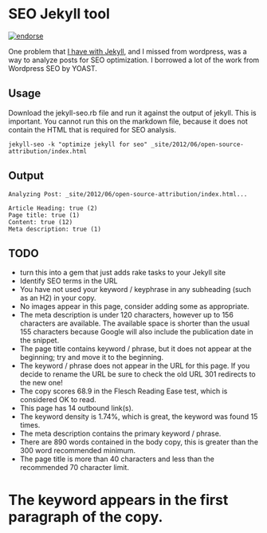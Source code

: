SEO Jekyll tool
===============

[![endorse](http://api.coderwall.com/bretthardin/endorsecount.png)](http://coderwall.com/bretthardin)

One problem that [I have with Jekyll](http://bretthard.in/2012/06/jekyll-and-seo-optimization/), and I missed from wordpress, was a way to analyze posts for SEO optimization. I borrowed a lot of the work from Wordpress SEO by YOAST.

Usage
-----
Download the jekyll-seo.rb file and run it against the output of jekyll. This is important. You cannot run this on the markdown file, because it does not contain the HTML that is required for SEO analysis.

	jekyll-seo -k "optimize jekyll for seo" _site/2012/06/open-source-attribution/index.html

Output
------

```
Analyzing Post: _site/2012/06/open-source-attribution/index.html...

Article Heading: true (2)
Page title: true (1)
Content: true (12)
Meta description: true (1)
```

TODO
----
* turn this into a gem that just adds rake tasks to your Jekyll site
* Identify SEO terms in the URL
* You have not used your keyword / keyphrase in any subheading (such as an H2) in your copy.
* No images appear in this page, consider adding some as appropriate.
* The meta description is under 120 characters, however up to 156 characters are available. The available space is shorter than the usual 155 characters because Google will also include the publication date in the snippet.
* The page title contains keyword / phrase, but it does not appear at the beginning; try and move it to the beginning.
* The keyword / phrase does not appear in the URL for this page. If you decide to rename the URL be sure to check the old URL 301 redirects to the new one!
* The copy scores 68.9 in the Flesch Reading Ease test, which is considered OK to read.
* This page has 14 outbound link(s).
* The keyword density is 1.74%, which is great, the keyword was found 15 times.
* The meta description contains the primary keyword / phrase.
* There are 890 words contained in the body copy, this is greater than the 300 word recommended minimum.
* The page title is more than 40 characters and less than the recommended 70 character limit.
# The keyword appears in the first paragraph of the copy.
